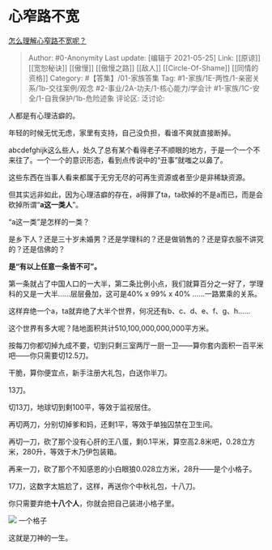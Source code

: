 # 心窄路不宽
[怎么理解心窄路不宽呢？](https://www.zhihu.com/question/420199501/answer/1463122638)

> Author: #0-Anonymity
> Last update: [编辑于 2021-05-25]
> Link: [[原谅]] [[宽恕秘诀]] [[傲慢]] [[傲慢之路]] [[敌人]] [[Circle-Of-Shame]] [[同情的资格]]
> Category: #【答集】/01-家族答集
> Tag: #1-家族/1E-两性/1-亲密关系/1b-交往案例/观念 #2-事业/2A-功夫/1-核心能力/学会计 #1-家族/1C-安全/1-自我保护/1b-危险迹象
> 评论区:
> 泛讨论:

人都是有心理洁癖的。

年轻的时候无忧无虑，家里有支持，自己没负担，看谁不爽就直接断掉。

abcdefghijk这么些人，处久了总有某个看得老子不顺眼的地方，于是一个一个不来往了。一个一个的意识形态，看到点传说中的“丑事”就嗤之以鼻了。

这些东西在当事人看来都属于无穷无尽的可再生资源或者至少是非稀缺资源。

但其实远非如此，因为心理洁癖的存在，a得罪了ta，ta砍掉的不是a而已，而是会砍掉所谓“**a这一类人**”。

“a这一类”是怎样的一类？

是乡下人？还是三十岁未婚男？还是学理科的？还是做销售的？还是穿衣服不讲究的？还是信佛的？

**是“有以上任意一条皆不可”。**

第一条就占了中国人口的一大半，第二条比例小点，我们就算百分之一好了，学理科的又是一大半……层层叠加，这可是40% x 99% x 40% ……一路累乘的关系。

这样弃绝一个a，ta就弃绝了大半个世界，何况还有b、c、d、e、f、g、h……

这个世界有多大呢？陆地面积共计510,100,000,000,000平方米。

按每刀你都切掉九成不要，切到只剩三室两厅一厨一卫——算你套内面积一百平米吧——你只需要切12.5刀。

干脆，算你便宜点，新手注册大礼包，白送你半刀。

13刀。

切13刀，地球切到剩100平，等效于监视居住。

再切两刀，分别切掉爹和妈，还剩1平，等效于单独囚禁在卫生间。

再切一刀，砍了那个没有心肝的王八蛋，剩0.1平米，算空高2.8米吧，0.28立方米，280升，等效于木乃伊包装箱。

再来一刀，砍了那个不知感恩的小白眼狼0.028立方米，28升——是个小格子。

17刀，这数字太尴尬了，这样，再送你个中秋礼包，十八刀。

你只需要弃绝**十八个人**，你就会把自己装进小格子里。

![](https://pic1.zhimg.com/50/v2-c1146a43a625dbe9b5ae7dcf67d33439_hd.jpg?source=1940ef5c)
一个格子

这就是刀神的一生。
